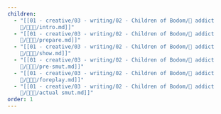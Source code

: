 ```yaml
---
children:
  - "[[01 - creative/03 - writing/02 - Children of Bodom/🚬 addict
    🌺/🚬🌺💉/intro.md]]"
  - "[[01 - creative/03 - writing/02 - Children of Bodom/🚬 addict
    🌺/🚬🌺💉/prepare.md]]"
  - "[[01 - creative/03 - writing/02 - Children of Bodom/🚬 addict
    🌺/🚬🌺💉/show.md]]"
  - "[[01 - creative/03 - writing/02 - Children of Bodom/🚬 addict
    🌺/🚬🌺💉/pre-smut.md]]"
  - "[[01 - creative/03 - writing/02 - Children of Bodom/🚬 addict
    🌺/🚬🌺💉/foreplay.md]]"
  - "[[01 - creative/03 - writing/02 - Children of Bodom/🚬 addict
    🌺/🚬🌺💉/actual smut.md]]"
order: 1
---
```

